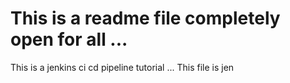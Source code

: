 # This is a readme file completely open for all ...
This is a jenkins ci cd pipeline tutorial ...
This file is jen
